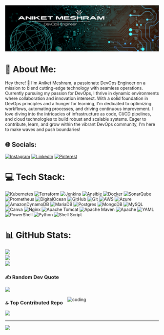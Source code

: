 ![logo](https://github.com/AniketMeshram316/AniketMeshram316/blob/main/GitBanner.png)

# 💫 About Me:
Hey there! 👋 I'm Aniket Meshram, a passionate DevOps Engineer on a mission to blend cutting-edge technology with seamless operations. Currently pursuing my passion for DevOps, I thrive in dynamic environments where collaboration and innovation intersect. With a solid foundation in DevOps principles and a hunger for learning, I'm dedicated to optimizing workflows, automating processes, and driving continuous improvement. I love diving into the intricacies of infrastructure as code, CI/CD pipelines, and cloud technologies to build robust and scalable systems. Eager to contribute, learn, and grow within the vibrant DevOps community, I'm here to make waves and push boundaries!


## 🌐 Socials:
[![Instagram](https://img.shields.io/badge/Instagram-%23E4405F.svg?logo=Instagram&logoColor=white)](https://instagram.com/aniketm3696) [![LinkedIn](https://img.shields.io/badge/LinkedIn-%230077B5.svg?logo=linkedin&logoColor=white)](https://linkedin.com/in/linkedin.com/in/aniketmeshram) [![Pinterest](https://img.shields.io/badge/Pinterest-%23E60023.svg?logo=Pinterest&logoColor=white)](https://pinterest.com/aniketmeshram316) 

# 💻 Tech Stack:
![Kubernetes](https://img.shields.io/badge/kubernetes-%23326ce5.svg?style=for-the-badge&logo=kubernetes&logoColor=white) ![Terraform](https://img.shields.io/badge/terraform-%235835CC.svg?style=for-the-badge&logo=terraform&logoColor=white) ![Jenkins](https://img.shields.io/badge/jenkins-%232C5263.svg?style=for-the-badge&logo=jenkins&logoColor=white) ![Ansible](https://img.shields.io/badge/ansible-%231A1918.svg?style=for-the-badge&logo=ansible&logoColor=white) ![Docker](https://img.shields.io/badge/docker-%230db7ed.svg?style=for-the-badge&logo=docker&logoColor=white) ![SonarQube](https://img.shields.io/badge/SonarQube-black?style=for-the-badge&logo=sonarqube&logoColor=4E9BCD) ![Prometheus](https://img.shields.io/badge/Prometheus-E6522C?style=for-the-badge&logo=Prometheus&logoColor=white) ![DigitalOcean](https://img.shields.io/badge/DigitalOcean-%230167ff.svg?style=for-the-badge&logo=digitalOcean&logoColor=white) ![GitHub](https://img.shields.io/badge/github-%23121011.svg?style=for-the-badge&logo=github&logoColor=white) ![Git](https://img.shields.io/badge/git-%23F05033.svg?style=for-the-badge&logo=git&logoColor=white) ![AWS](https://img.shields.io/badge/AWS-%23FF9900.svg?style=for-the-badge&logo=amazon-aws&logoColor=white) ![Azure](https://img.shields.io/badge/azure-%230072C6.svg?style=for-the-badge&logo=microsoftazure&logoColor=white) ![AmazonDynamoDB](https://img.shields.io/badge/Amazon%20DynamoDB-4053D6?style=for-the-badge&logo=Amazon%20DynamoDB&logoColor=white) ![MariaDB](https://img.shields.io/badge/MariaDB-003545?style=for-the-badge&logo=mariadb&logoColor=white) ![Postgres](https://img.shields.io/badge/postgres-%23316192.svg?style=for-the-badge&logo=postgresql&logoColor=white) ![MongoDB](https://img.shields.io/badge/MongoDB-%234ea94b.svg?style=for-the-badge&logo=mongodb&logoColor=white) ![MySQL](https://img.shields.io/badge/mysql-4479A1.svg?style=for-the-badge&logo=mysql&logoColor=white) ![Canva](https://img.shields.io/badge/Canva-%2300C4CC.svg?style=for-the-badge&logo=Canva&logoColor=white) ![Nginx](https://img.shields.io/badge/nginx-%23009639.svg?style=for-the-badge&logo=nginx&logoColor=white) ![Apache Tomcat](https://img.shields.io/badge/apache%20tomcat-%23F8DC75.svg?style=for-the-badge&logo=apache-tomcat&logoColor=black) ![Apache Maven](https://img.shields.io/badge/Apache%20Maven-C71A36?style=for-the-badge&logo=Apache%20Maven&logoColor=white) ![Apache](https://img.shields.io/badge/apache-%23D42029.svg?style=for-the-badge&logo=apache&logoColor=white) ![YAML](https://img.shields.io/badge/yaml-%23ffffff.svg?style=for-the-badge&logo=yaml&logoColor=151515) ![PowerShell](https://img.shields.io/badge/PowerShell-%235391FE.svg?style=for-the-badge&logo=powershell&logoColor=white) ![Python](https://img.shields.io/badge/python-3670A0?style=for-the-badge&logo=python&logoColor=ffdd54) ![Shell Script](https://img.shields.io/badge/shell_script-%23121011.svg?style=for-the-badge&logo=gnu-bash&logoColor=white)
# 📊 GitHub Stats:
![](https://github-readme-stats.vercel.app/api?username=AniketMeshram316&theme=blue-green&hide_border=false&include_all_commits=false&count_private=false)<br/>
![](https://github-readme-streak-stats.herokuapp.com/?user=AniketMeshram316&theme=blue-green&hide_border=false)<br/>
![](https://github-readme-stats.vercel.app/api/top-langs/?username=AniketMeshram316&theme=blue-green&hide_border=false&include_all_commits=false&count_private=false&layout=compact)

### ✍️ Random Dev Quote
![](https://quotes-github-readme.vercel.app/api?type=horizontal&theme=merko)

<img align="right" alt="coding" width="300" src="https://www.google.com/url?sa=i&url=https%3A%2F%2Fgithub.com%2FKapil987%2FKapil987&psig=AOvVaw2OXx0ojFlw0R6_x0DVEt5k&ust=1722184147163000&source=images&cd=vfe&opi=89978449&ved=0CBAQjRxqFwoTCJCx2JLSx4cDFQAAAAAdAAAAABBA">

### 🔝 Top Contributed Repo
![](https://github-contributor-stats.vercel.app/api?username=AniketMeshram316&limit=5&theme=blue-green&combine_all_yearly_contributions=true)

---
[![](https://visitcount.itsvg.in/api?id=AniketMeshram316&icon=10&color=13)](https://visitcount.itsvg.in)

<!-- Proudly created with GPRM ( https://gprm.itsvg.in ) -->

